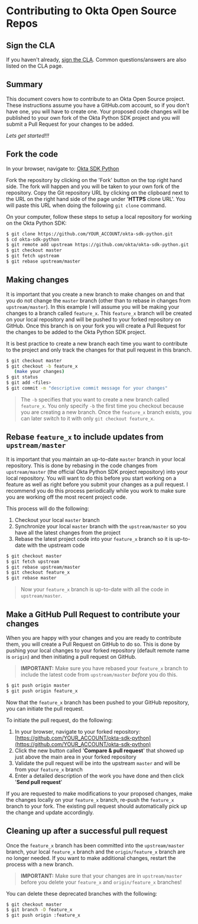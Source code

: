 Contributing to Okta Open Source Repos
======================================

Sign the CLA
------------

If you haven't already, [sign the CLA](https://developer.okta.com/cla/).  Common questions/answers are also listed on the CLA page.

Summary
-------
This document covers how to contribute to an Okta Open Source project. These instructions assume you have a GitHub.com account, so if you don't have one, you will have to create one. Your proposed code changes will be published to
your own fork of the Okta Python SDK project and you will submit a Pull Request for your changes to be added.

_Lets get started!!!_


Fork the code
-------------

In your browser, navigate to: <a href="https://github.com/okta/okta-sdk-python/tree/master" target="_blank">Okta SDK Python</a>

Fork the repository by clicking on the 'Fork' button on the top right hand side. The fork will happen and you will be taken to your own fork of the repository. Copy the Git repository URL by clicking on the clipboard next to the URL on the right hand side of the page under '**HTTPS** clone URL'. You will paste this URL when doing the following `git clone` command.

On your computer, follow these steps to setup a local repository for working on the Okta Python SDK:

``` bash
$ git clone https://github.com/YOUR_ACCOUNT/okta-sdk-python.git
$ cd okta-sdk-python
$ git remote add upstream https://github.com/okta/okta-sdk-python.git
$ git checkout master
$ git fetch upstream
$ git rebase upstream/master
```


Making changes
--------------

It is important that you create a new branch to make changes on and that you do not change the `master` branch (other than to rebase in changes from `upstream/master`). In this example I will assume you will be making your changes to a branch called `feature_x`.  This `feature_x` branch will be created on your local repository and will be pushed to your forked repository on GitHub.  Once this branch is on your fork you will create a Pull Request for the changes to be added to the Okta Python SDK project.

It is best practice to create a new branch each time you want to contribute to the project and only track the changes for that pull request in this branch.

``` bash
$ git checkout master
$ git checkout -b feature_x
   (make your changes)
$ git status
$ git add <files>
$ git commit -m "descriptive commit message for your changes"
```

> The `-b` specifies that you want to create a new branch called `feature_x`.  You only specify `-b` the first time you checkout because you are creating a new branch.  Once the `feature_x` branch exists, you can later switch to it with only `git checkout feature_x`.


Rebase `feature_x` to include updates from `upstream/master`
------------------------------------------------------------

It is important that you maintain an up-to-date `master` branch in your local repository.  This is done by rebasing in
 the code changes from `upstream/master` (the official Okta Python SDK project repository) into your local repository.
 You will want to do this before you start working on a feature as well as right before you submit your changes as a pull request. I recommend you do this process periodically while you work to make sure you are working off the most recent project code.

This process will do the following:

1. Checkout your local `master` branch
2. Synchronize your local `master` branch with the `upstream/master` so you have all the latest changes from the
project
3. Rebase the latest project code into your `feature_x` branch so it is up-to-date with the upstream code

``` bash
$ git checkout master
$ git fetch upstream
$ git rebase upstream/master
$ git checkout feature_x
$ git rebase master
```

> Now your `feature_x` branch is up-to-date with all the code in `upstream/master`.


Make a GitHub Pull Request to contribute your changes
-----------------------------------------------------

When you are happy with your changes and you are ready to contribute them, you will create a Pull Request on GitHub to do so. This is done by pushing your local changes to your forked repository (default remote name is `origin`) and then initiating a pull request on GitHub.

> **IMPORTANT:** Make sure you have rebased your `feature_x` branch to include the latest code from `upstream/master`
_before_ you do this.

``` bash
$ git push origin master
$ git push origin feature_x
```

Now that the `feature_x` branch has been pushed to your GitHub repository, you can initiate the pull request.

To initiate the pull request, do the following:

1. In your browser, navigate to your forked repository: [https://github.com/YOUR_ACCOUNT/okta-sdk-python](https://github.com/YOUR_ACCOUNT/okta-sdk-python)
2. Click the new button called '**Compare & pull request**' that showed up just above the main area in your forked repository
3. Validate the pull request will be into the upstream `master` and will be from your `feature_x` branch
4. Enter a detailed description of the work you have done and then click '**Send pull request**'

If you are requested to make modifications to your proposed changes, make the changes locally on your `feature_x` branch, re-push the `feature_x` branch to your fork.  The existing pull request should automatically pick up the change and update accordingly.


Cleaning up after a successful pull request
-------------------------------------------

Once the `feature_x` branch has been committed into the `upstream/master` branch, your local `feature_x` branch and
the `origin/feature_x` branch are no longer needed.  If you want to make additional changes, restart the process with a new branch.

> **IMPORTANT:** Make sure that your changes are in `upstream/master` before you delete your `feature_x` and
`origin/feature_x` branches!

You can delete these deprecated branches with the following:

``` bash
$ git checkout master
$ git branch -D feature_x
$ git push origin :feature_x
```